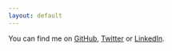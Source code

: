 ```yaml
---
layout: default
---
```



You can find me on
[GitHub](https://www.github.com/laco/),
[Twitter](https://twitter.com/a_laco/) or
[LinkedIn](https://www.linkedin.com/in/andrasi/).
